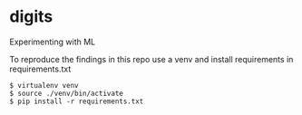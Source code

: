 # digits
Experimenting with ML

To reproduce the findings in this repo use a venv and install requirements in requirements.txt

    $ virtualenv venv
    $ source ./venv/bin/activate
    $ pip install -r requirements.txt

